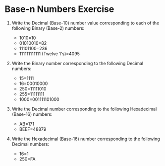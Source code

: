 # Base-n Numbers Exercise
1. Write the Decimal (Base-10) number value corresponding to each of the following Binary (Base-2) numbers:
    * 1010=10
    * 01010010=82
    * 11101100=236
    * 111111111111 (Twelve 1's)=4095

2. Write the Binary number corresponding to the following Decimal numbers:
    * 15=1111
    * 16=00010000
    * 250=11111010
    * 255=11111111
    * 1000=001111101000

3. Write the Decimal number corresponding to the following Hexadecimal (Base-16) numbers:
    * AB=171
    * BEEF=48879

3. Write the Hexadecimal (Base-16) number corresponding to the following Decimal numbers:
    * 16=1
    * 250=FA

